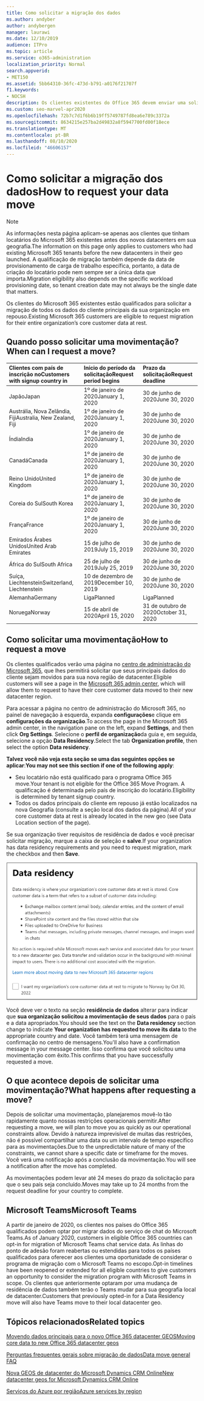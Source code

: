 ```yaml
---
title: Como solicitar a migração dos dados
ms.author: andyber
author: andybergen
manager: laurawi
ms.date: 12/10/2019
audience: ITPro
ms.topic: article
ms.service: o365-administration
localization_priority: Normal
search.appverid:
- MET150
ms.assetid: 5bb64310-36fc-473d-b791-a0176f21707f
f1.keywords:
- NOCSH
description: Os clientes existentes do Office 365 devem enviar uma solicitação antes do prazo final para que seu país tenha seus dados de serviços do Microsoft 365 movidos para a nova geografia.
ms.custom: seo-marvel-apr2020
ms.openlocfilehash: 72b7c7d1f6b6b19ff5749787fd8ea6e789c3372a
ms.sourcegitcommit: 8634215e257ba2d49832a8f5947700fd00f18ece
ms.translationtype: MT
ms.contentlocale: pt-BR
ms.lasthandoff: 08/10/2020
ms.locfileid: "46606157"
---
```

# <a name="how-to-request-your-data-move"></a><span data-ttu-id="4ef31-103">Como solicitar a migração dos dados</span><span class="sxs-lookup"><span data-stu-id="4ef31-103">How to request your data move</span></span>

> [!NOTE]
> <span data-ttu-id="4ef31-104">As informações nesta página aplicam-se apenas aos clientes que tinham locatários do Microsoft 365 existentes antes dos novos datacenters em sua geografia.</span><span class="sxs-lookup"><span data-stu-id="4ef31-104">The information on this page only applies to customers who had existing Microsoft 365 tenants before the new datacenters in their geo launched.</span></span> <span data-ttu-id="4ef31-105">A qualificação de migração também depende da data de provisionamento de carga de trabalho específica, portanto, a data de criação do locatário pode nem sempre ser a única data que importa.</span><span class="sxs-lookup"><span data-stu-id="4ef31-105">Migration eligibility also depends on the specific workload provisioning date, so tenant creation date may not always be the single date that matters.</span></span>
  
<span data-ttu-id="4ef31-106">Os clientes do Microsoft 365 existentes estão qualificados para solicitar a migração de todos os dados do cliente principais da sua organização em repouso.</span><span class="sxs-lookup"><span data-stu-id="4ef31-106">Existing Microsoft 365 customers are eligible to request migration for their entire organization’s core customer data at rest.</span></span>  
  
## <a name="when-can-i-request-a-move"></a><span data-ttu-id="4ef31-107">Quando posso solicitar uma movimentação?</span><span class="sxs-lookup"><span data-stu-id="4ef31-107">When can I request a move?</span></span>

|<span data-ttu-id="4ef31-108">**Clientes com país de inscrição no**</span><span class="sxs-lookup"><span data-stu-id="4ef31-108">**Customers with signup country in**</span></span>|<span data-ttu-id="4ef31-109">**Início do período da solicitação**</span><span class="sxs-lookup"><span data-stu-id="4ef31-109">**Request period begins**</span></span>|<span data-ttu-id="4ef31-110">**Prazo da solicitação**</span><span class="sxs-lookup"><span data-stu-id="4ef31-110">**Request deadline**</span></span>|
|:-----|:-----|:-----|
|<span data-ttu-id="4ef31-111">Japão</span><span class="sxs-lookup"><span data-stu-id="4ef31-111">Japan</span></span>  <br/> |<span data-ttu-id="4ef31-112">1º de janeiro de 2020</span><span class="sxs-lookup"><span data-stu-id="4ef31-112">January 1, 2020</span></span>  <br/> |<span data-ttu-id="4ef31-113">30 de junho de 2020</span><span class="sxs-lookup"><span data-stu-id="4ef31-113">June 30, 2020</span></span>  <br/> |
|<span data-ttu-id="4ef31-114">Austrália, Nova Zelândia, Fiji</span><span class="sxs-lookup"><span data-stu-id="4ef31-114">Australia, New Zealand, Fiji</span></span>  <br/> |<span data-ttu-id="4ef31-115">1º de janeiro de 2020</span><span class="sxs-lookup"><span data-stu-id="4ef31-115">January 1, 2020</span></span>  <br/> |<span data-ttu-id="4ef31-116">30 de junho de 2020</span><span class="sxs-lookup"><span data-stu-id="4ef31-116">June 30, 2020</span></span>  <br/> |
|<span data-ttu-id="4ef31-117">Índia</span><span class="sxs-lookup"><span data-stu-id="4ef31-117">India</span></span>  <br/> |<span data-ttu-id="4ef31-118">1º de janeiro de 2020</span><span class="sxs-lookup"><span data-stu-id="4ef31-118">January 1, 2020</span></span>  <br/> |<span data-ttu-id="4ef31-119">30 de junho de 2020</span><span class="sxs-lookup"><span data-stu-id="4ef31-119">June 30, 2020</span></span>  <br/> |
|<span data-ttu-id="4ef31-120">Canadá</span><span class="sxs-lookup"><span data-stu-id="4ef31-120">Canada</span></span>  <br/> |<span data-ttu-id="4ef31-121">1º de janeiro de 2020</span><span class="sxs-lookup"><span data-stu-id="4ef31-121">January 1, 2020</span></span>  <br/> |<span data-ttu-id="4ef31-122">30 de junho de 2020</span><span class="sxs-lookup"><span data-stu-id="4ef31-122">June 30, 2020</span></span>  <br/> |
|<span data-ttu-id="4ef31-123">Reino Unido</span><span class="sxs-lookup"><span data-stu-id="4ef31-123">United Kingdom</span></span>  <br/> |<span data-ttu-id="4ef31-124">1º de janeiro de 2020</span><span class="sxs-lookup"><span data-stu-id="4ef31-124">January 1, 2020</span></span>  <br/> |<span data-ttu-id="4ef31-125">30 de junho de 2020</span><span class="sxs-lookup"><span data-stu-id="4ef31-125">June 30, 2020</span></span>  <br/> |
|<span data-ttu-id="4ef31-126">Coreia do Sul</span><span class="sxs-lookup"><span data-stu-id="4ef31-126">South Korea</span></span>  <br/> |<span data-ttu-id="4ef31-127">1º de janeiro de 2020</span><span class="sxs-lookup"><span data-stu-id="4ef31-127">January 1, 2020</span></span>  <br/> |<span data-ttu-id="4ef31-128">30 de junho de 2020</span><span class="sxs-lookup"><span data-stu-id="4ef31-128">June 30, 2020</span></span>  <br/> |
|<span data-ttu-id="4ef31-129">França</span><span class="sxs-lookup"><span data-stu-id="4ef31-129">France</span></span>  <br/> |<span data-ttu-id="4ef31-130">1º de janeiro de 2020</span><span class="sxs-lookup"><span data-stu-id="4ef31-130">January 1, 2020</span></span>  <br/> |<span data-ttu-id="4ef31-131">30 de junho de 2020</span><span class="sxs-lookup"><span data-stu-id="4ef31-131">June 30, 2020</span></span>  <br/> |
|<span data-ttu-id="4ef31-132">Emirados Árabes Unidos</span><span class="sxs-lookup"><span data-stu-id="4ef31-132">United Arab Emirates</span></span>  <br/> |<span data-ttu-id="4ef31-133">15 de julho de 2019</span><span class="sxs-lookup"><span data-stu-id="4ef31-133">July 15, 2019</span></span>  <br/> |<span data-ttu-id="4ef31-134">30 de junho de 2020</span><span class="sxs-lookup"><span data-stu-id="4ef31-134">June 30, 2020</span></span>  <br/> |
|<span data-ttu-id="4ef31-135">África do Sul</span><span class="sxs-lookup"><span data-stu-id="4ef31-135">South Africa</span></span>  <br/> |<span data-ttu-id="4ef31-136">25 de julho de 2019</span><span class="sxs-lookup"><span data-stu-id="4ef31-136">July 25, 2019</span></span>  <br/> |<span data-ttu-id="4ef31-137">30 de junho de 2020</span><span class="sxs-lookup"><span data-stu-id="4ef31-137">June 30, 2020</span></span>  <br/> |
|<span data-ttu-id="4ef31-138">Suíça, Liechtenstein</span><span class="sxs-lookup"><span data-stu-id="4ef31-138">Switzerland, Liechtenstein</span></span>  <br/> |<span data-ttu-id="4ef31-139">10 de dezembro de 2019</span><span class="sxs-lookup"><span data-stu-id="4ef31-139">December 10, 2019</span></span>  <br/> |<span data-ttu-id="4ef31-140">30 de junho de 2020</span><span class="sxs-lookup"><span data-stu-id="4ef31-140">June 30, 2020</span></span>  <br/> |
|<span data-ttu-id="4ef31-141">Alemanha</span><span class="sxs-lookup"><span data-stu-id="4ef31-141">Germany</span></span>  <br/> |<span data-ttu-id="4ef31-142">Liga</span><span class="sxs-lookup"><span data-stu-id="4ef31-142">Planned</span></span>  <br/> |<span data-ttu-id="4ef31-143">Liga</span><span class="sxs-lookup"><span data-stu-id="4ef31-143">Planned</span></span>  <br/> |
|<span data-ttu-id="4ef31-144">Noruega</span><span class="sxs-lookup"><span data-stu-id="4ef31-144">Norway</span></span>  <br/> |<span data-ttu-id="4ef31-145">15 de abril de 2020</span><span class="sxs-lookup"><span data-stu-id="4ef31-145">April 15, 2020</span></span>  <br/> |<span data-ttu-id="4ef31-146">31 de outubro de 2020</span><span class="sxs-lookup"><span data-stu-id="4ef31-146">October 31, 2020</span></span>  <br/> |
   
## <a name="how-to-request-a-move"></a><span data-ttu-id="4ef31-147">Como solicitar uma movimentação</span><span class="sxs-lookup"><span data-stu-id="4ef31-147">How to request a move</span></span>

<span data-ttu-id="4ef31-148">Os clientes qualificados verão uma página no [centro de administração do Microsoft 365](https://aka.ms/365admin), que lhes permitirá solicitar que seus principais dados do cliente sejam movidos para sua nova região de datacenter.</span><span class="sxs-lookup"><span data-stu-id="4ef31-148">Eligible customers will see a page in the [Microsoft 365 admin center](https://aka.ms/365admin), which will allow them to request to have their core customer data moved to their new datacenter region.</span></span>  
  
<span data-ttu-id="4ef31-149">Para acessar a página no centro de administração do Microsoft 365, no painel de navegação à esquerda, expanda **configurações**e clique em **configurações da organização**.</span><span class="sxs-lookup"><span data-stu-id="4ef31-149">To access the page in the Microsoft 365 admin center, in the navigation pane on the left, expand **Settings**, and then click **Org Settings**.</span></span>
<span data-ttu-id="4ef31-150">Selecione o **perfil de organização**da guia e, em seguida, selecione a opção **Data Residency**.</span><span class="sxs-lookup"><span data-stu-id="4ef31-150">Select the tab **Organization profile**, then select the option **Data residency**.</span></span>
  
<span data-ttu-id="4ef31-151">**Talvez você não veja esta seção se uma das seguintes opções se aplicar**:</span><span class="sxs-lookup"><span data-stu-id="4ef31-151">**You may not see this section if one of the following apply**:</span></span>
- <span data-ttu-id="4ef31-152">Seu locatário não está qualificado para o programa Office 365 move.</span><span class="sxs-lookup"><span data-stu-id="4ef31-152">Your tenant is not eligible for the Office 365 Move Program.</span></span>  <span data-ttu-id="4ef31-153">A qualificação é determinada pelo país de inscrição do locatário.</span><span class="sxs-lookup"><span data-stu-id="4ef31-153">Eligibility is determined by tenant signup country.</span></span>
- <span data-ttu-id="4ef31-154">Todos os dados principais do cliente em repouso já estão localizados na nova Geografia (consulte a seção local dos dados da página).</span><span class="sxs-lookup"><span data-stu-id="4ef31-154">All of your core customer data at rest is already located in the new geo (see Data Location section of the page).</span></span> 
  
<span data-ttu-id="4ef31-155">Se sua organização tiver requisitos de residência de dados e você precisar solicitar migração, marque a caixa de seleção e **salve**.</span><span class="sxs-lookup"><span data-stu-id="4ef31-155">If your organization has data residency requirements and you need to request migration, mark the checkbox and then **Save**.</span></span>
  
![Tela de aceitação de data center](media/dataresidencyflyoutae.jpg)
  
<span data-ttu-id="4ef31-157">Você deve ver o texto na seção **residência de dados** alterar para indicar que **sua organização solicitou a movimentação de seus dados** para o país e a data apropriados.</span><span class="sxs-lookup"><span data-stu-id="4ef31-157">You should see the text on the **Data residency** section change to indicate **Your organization has requested to move its data** to the appropriate country and date.</span></span> <span data-ttu-id="4ef31-158">Você também terá uma mensagem de confirmação no centro de mensagens.</span><span class="sxs-lookup"><span data-stu-id="4ef31-158">You'll also have a confirmation message in your message center.</span></span> <span data-ttu-id="4ef31-159">Isso confirma que você solicitou uma movimentação com êxito.</span><span class="sxs-lookup"><span data-stu-id="4ef31-159">This confirms that you have successfully requested a move.</span></span> 


  
## <a name="what-happens-after-requesting-a-move"></a><span data-ttu-id="4ef31-160">O que acontece depois de solicitar uma movimentação?</span><span class="sxs-lookup"><span data-stu-id="4ef31-160">What happens after requesting a move?</span></span>

<span data-ttu-id="4ef31-161">Depois de solicitar uma movimentação, planejaremos movê-lo tão rapidamente quanto nossas restrições operacionais permitir.</span><span class="sxs-lookup"><span data-stu-id="4ef31-161">After requesting a move, we will plan to move you as quickly as our operational constraints allow.</span></span> <span data-ttu-id="4ef31-162">Devido à natureza imprevisível de muitas das restrições, não é possível compartilhar uma data ou um intervalo de tempo específico para as movimentações.</span><span class="sxs-lookup"><span data-stu-id="4ef31-162">Due to the unpredictable nature of many of the constraints, we cannot share a specific date or timeframe for the moves.</span></span> <span data-ttu-id="4ef31-163">Você verá uma notificação após a conclusão da movimentação.</span><span class="sxs-lookup"><span data-stu-id="4ef31-163">You will see a notification after the move has completed.</span></span>
  
<span data-ttu-id="4ef31-164">As movimentações podem levar até 24 meses do prazo da solicitação para que o seu país seja concluído.</span><span class="sxs-lookup"><span data-stu-id="4ef31-164">Moves may take up to 24 months from the request deadline for your country to complete.</span></span>
  
## <a name="microsoft-teams"></a><span data-ttu-id="4ef31-165">Microsoft Teams</span><span class="sxs-lookup"><span data-stu-id="4ef31-165">Microsoft Teams</span></span>

<span data-ttu-id="4ef31-166">A partir de janeiro de 2020, os clientes nos países do Office 365 qualificados podem optar por migrar dados do serviço de chat do Microsoft Teams.</span><span class="sxs-lookup"><span data-stu-id="4ef31-166">As of January 2020, customers in eligible Office 365 countries can opt-in for migration of Microsoft Teams chat service data.</span></span>  <span data-ttu-id="4ef31-167">As linhas do ponto de adesão foram reabertas ou estendidas para todos os países qualificados para oferecer aos clientes uma oportunidade de considerar o programa de migração com o Microsoft Teams no escopo.</span><span class="sxs-lookup"><span data-stu-id="4ef31-167">Opt-in timelines have been reopened or extended for all eligible countries to give customers an opportunity to consider the migration program with Microsoft Teams in scope.</span></span> <span data-ttu-id="4ef31-168">Os clientes que anteriormente optaram por uma mudança de residência de dados também terão o Teams mudar para sua geografia local de datacenter.</span><span class="sxs-lookup"><span data-stu-id="4ef31-168">Customers that previously opted-in for a Data Residency move will also have Teams move to their local datacenter geo.</span></span>

## <a name="related-topics"></a><span data-ttu-id="4ef31-169">Tópicos relacionados</span><span class="sxs-lookup"><span data-stu-id="4ef31-169">Related topics</span></span>

[<span data-ttu-id="4ef31-170">Movendo dados principais para o novo Office 365 datacenter GEOS</span><span class="sxs-lookup"><span data-stu-id="4ef31-170">Moving core data to new Office 365 datacenter geos</span></span>](moving-data-to-new-datacenter-geos.md)

[<span data-ttu-id="4ef31-171">Perguntas frequentes gerais sobre migração de dados</span><span class="sxs-lookup"><span data-stu-id="4ef31-171">Data move general FAQ</span></span>](data-move-faq.md)

[<span data-ttu-id="4ef31-172">Nova GEOS de datacenter do Microsoft Dynamics CRM Online</span><span class="sxs-lookup"><span data-stu-id="4ef31-172">New datacenter geos for Microsoft Dynamics CRM Online</span></span>](https://go.microsoft.com/fwlink/p/?Linkid=615924)
  
[<span data-ttu-id="4ef31-173">Serviços do Azure por região</span><span class="sxs-lookup"><span data-stu-id="4ef31-173">Azure services by region</span></span>](https://azure.microsoft.com/regions/)
  

